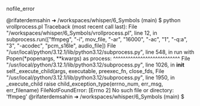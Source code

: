 nofile_error

@rifaterdemsahin ➜ /workspaces/whisper/6_Symbols (main) $ python vrollprocess.pl 
Traceback (most recent call last):
  File "/workspaces/whisper/6_Symbols/vrollprocess.pl", line 12, in <module>
    subprocess.run(["ffmpeg", "-i", mov_file, "-ar", "16000", "-ac", "1", "-q:a", "3", "-acodec", "pcm_s16le", audio_file])
  File "/usr/local/python/3.12.1/lib/python3.12/subprocess.py", line 548, in run
    with Popen(*popenargs, **kwargs) as process:
         ^^^^^^^^^^^^^^^^^^^^^^^^^^^
  File "/usr/local/python/3.12.1/lib/python3.12/subprocess.py", line 1026, in __init__
    self._execute_child(args, executable, preexec_fn, close_fds,
  File "/usr/local/python/3.12.1/lib/python3.12/subprocess.py", line 1950, in _execute_child
    raise child_exception_type(errno_num, err_msg, err_filename)
FileNotFoundError: [Errno 2] No such file or directory: 'ffmpeg'
@rifaterdemsahin ➜ /workspaces/whisper/6_Symbols (main) $ 